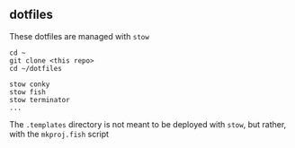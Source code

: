 dotfiles
--------

These dotfiles are managed with `stow`

```shell
cd ~
git clone <this repo>
cd ~/dotfiles

stow conky
stow fish
stow terminator
...
```

The `.templates` directory is not meant to be deployed with `stow`, but rather, with the `mkproj.fish` script
